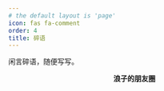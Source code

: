 ```yaml
---
# the default layout is 'page'
icon: fas fa-comment
order: 4
title: 碎语
---
```


闲言碎语，随便写写。
<header id="banner">
                <div id="banner-background" class="existbg" style="--banner_background_image_position_dark: 90%;"></div>
                <div id="banner-info" class="g-clear-both">
                    <div class="name g-left">
                        <strong class="font-options g-right g-user-select zh" >浪子的朋友圈</strong>
                    </div>
                    <div class="avatar g-right">
                        <img class="g-alias-imgblock" src="favicon.ico" loading="lazy" draggable="false" alt=""/>
                    </div>
                </div>
                <div id="banner-subinfo" class="g-txt-ellipsis g-user-select"></div>
            </header>
            <main>
<link rel="stylesheet" href="https://jkjoy.github.io/memos/css/new.css"/>
<link rel="stylesheet" href="https://cdn.sgcd.net/code-highlight/css/prism.css"  />
<div id="posts"></div>
<script>
    const memos = {
        host: 'https://memos.ee',
        limit: '1000',
        creatorId: '1',
        domId: '#posts',
        twikoo: 'https://t.memos.ee',
        };
</script>
<script src="https://cdn.sgcd.net/code-highlight/js/prism.js"></script>
<script src="https://registry.npmmirror.com/twikoo/1.6.31/files/dist/twikoo.all.min.js"></script>                    
<script src="https://jkjoy.github.io/memos/js/marked.min.js"></script> 
<script src="https://jkjoy.github.io/memos/js/view-image.min.js"></script>          
<script src="https://jkjoy.github.io/memos/js/memos.js?v20241106"></script>  
</main>